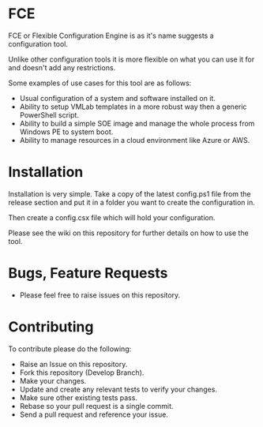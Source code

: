 # FCE
FCE or Flexible Configuration Engine is as it's name suggests a configuration tool.

Unlike other configuration tools it is more flexible on what you can use it for and doesn't add any restrictions.

Some examples of use cases for this tool are as follows:

- Usual configuration of a system and software installed on it.
- Ability to setup VMLab templates in a more robust way then a generic PowerShell script.
- Ability to build a simple SOE image and manage the whole process from Windows PE to system boot.
- Ability to manage resources in a cloud environment like Azure or AWS.

# Installation
Installation is very simple. Take a copy of the latest config.ps1 file from the release section and put it in a folder you want to create the configuration in.

Then create a config.csx file which will hold your configuration.

Please see the wiki on this repository for further details on how to use the tool.


# Bugs, Feature Requests
* Please feel free to raise issues on this repository.

# Contributing
To contribute please do the following:

* Raise an Issue on this repository.
* Fork this repository (Develop Branch).
* Make your changes.
* Update and create any relevant tests to verify your changes.
* Make sure other existing tests pass.
* Rebase so your pull request is a single commit.
* Send a pull request and reference your issue.
